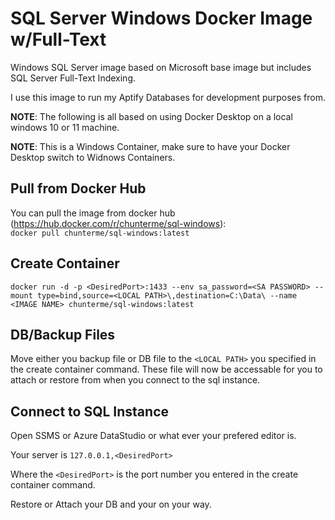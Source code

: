 # SQL Server Windows Docker Image w/Full-Text
Windows SQL Server image based on Microsoft base image but includes SQL Server Full-Text Indexing.

I use this image to run my Aptify Databases for development purposes from.

**NOTE**: The following is all based on using Docker Desktop on a local windows 10 or 11 machine.

**NOTE**: This is a Windows Container, make sure to have your Docker Desktop switch to Widnows Containers.

## Pull from Docker Hub
You can pull the image from docker hub (https://hub.docker.com/r/chunterme/sql-windows):<br>
`docker pull chunterme/sql-windows:latest`

## Create Container
`docker run -d -p <DesiredPort>:1433 --env sa_password=<SA PASSWORD> --mount type=bind,source=<LOCAL PATH>\,destination=C:\Data\ --name <IMAGE NAME> chunterme/sql-windows:latest`

## DB/Backup Files
Move either you backup file or DB file to the `<LOCAL PATH>` you specified in the create container command. These file will now be accessable for you to attach or restore from when you connect to the sql instance.

## Connect to SQL Instance
Open SSMS or Azure DataStudio or what ever your prefered editor is.

Your server is `127.0.0.1,<DesiredPort>`

Where the `<DesiredPort>` is the port number you entered in the create container command.

Restore or Attach your DB and your on your way.

